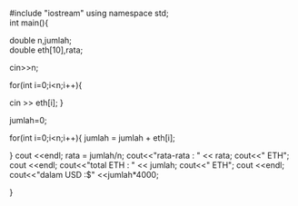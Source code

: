 #include "iostream"
using namespace std;  
int main(){ 
  
  double n,jumlah;  
  double eth[10],rata; 
  
 cin>>n; 
  
 for(int i=0;i<n;i++){ 
   
 cin >> eth[i]; 
 } 
  
 jumlah=0; 
  
 for(int i=0;i<n;i++){ 
   jumlah = jumlah + eth[i]; 
    
 } 
    cout <<endl; 
    rata = jumlah/n; 
 cout<<"rata-rata   : " << rata; 
 cout<<" ETH"; 
 cout <<endl; 
 cout<<"total ETH   : " << jumlah; 
 cout<<" ETH"; 
 cout <<endl; 
 cout<<"dalam USD   :$" <<jumlah*4000; 
  
} 
